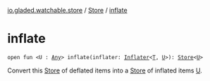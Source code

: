 [io.gladed.watchable.store](../index.md) / [Store](index.md) / [inflate](./inflate.md)

# inflate

`open fun <U : `[`Any`](https://kotlinlang.org/api/latest/jvm/stdlib/kotlin/-any/index.html)`> inflate(inflater: `[`Inflater`](../-inflater/index.md)`<`[`T`](index.md#T)`, `[`U`](inflate.md#U)`>): `[`Store`](index.md)`<`[`U`](inflate.md#U)`>`

Convert this [Store](index.md) of deflated items into a [Store](index.md) of inflated items [U](inflate.md#U).

